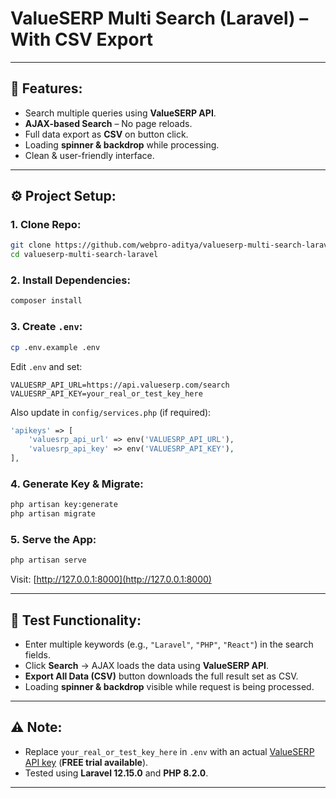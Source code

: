 # ValueSERP Multi Search (Laravel) – With CSV Export

---

## 🚀 Features:

- Search multiple queries using **ValueSERP API**.  
- **AJAX-based Search** – No page reloads.  
- Full data export as **CSV** on button click.  
- Loading **spinner & backdrop** while processing.  
- Clean & user-friendly interface.  

---

## ⚙️ Project Setup:

### 1. Clone Repo:
```bash
git clone https://github.com/webpro-aditya/valueserp-multi-search-laravel.git
cd valueserp-multi-search-laravel
```

### 2. Install Dependencies:
```bash
composer install
```

### 3. Create `.env`:
```bash
cp .env.example .env
```

Edit `.env` and set:
```
VALUESRP_API_URL=https://api.valueserp.com/search  
VALUESRP_API_KEY=your_real_or_test_key_here  
```

Also update in `config/services.php` (if required):
```php
'apikeys' => [
    'valuesrp_api_url' => env('VALUESRP_API_URL'),
    'valuesrp_api_key' => env('VALUESRP_API_KEY'),
],
```

### 4. Generate Key & Migrate:
```bash
php artisan key:generate
php artisan migrate
```

### 5. Serve the App:
```bash
php artisan serve
```

Visit: [http://127.0.0.1:8000](http://127.0.0.1:8000)

---

## 🧪 Test Functionality:

- Enter multiple keywords (e.g., `"Laravel"`, `"PHP"`, `"React"`) in the search fields.  
- Click **Search** → AJAX loads the data using **ValueSERP API**.  
- **Export All Data (CSV)** button downloads the full result set as CSV.  
- Loading **spinner & backdrop** visible while request is being processed.  

---

## ⚠️ Note:

- Replace `your_real_or_test_key_here` in `.env` with an actual [ValueSERP API key](https://valueserp.com/) (**FREE trial available**).  
- Tested using **Laravel 12.15.0** and **PHP 8.2.0**.  

---
